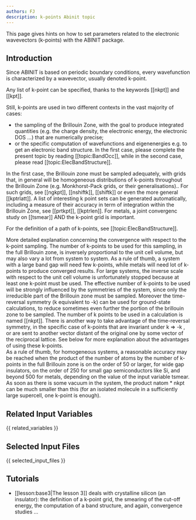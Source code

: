 ```yaml
---
authors: FJ
description: k-points Abinit topic
---
```


This page gives hints on how to set parameters related to the electronic wavevectors (k-points) with the ABINIT package.

## Introduction

Since ABINIT is based on periodic boundary conditions, every wavefunction is
characterized by a wavevector, usually denoted k-point.

Any list of k-point can be specified, thanks to the keywords [[nkpt]] and
[[kpt]].

Still, k-points are used in two different contexts in the vast majority of
cases:

  * the sampling of the Brillouin Zone, with the goal to produce integrated quantities (e.g. the charge density, the electronic energy, the electronic DOS ...) that are numerically precise;
  * or the specific computation of wavefunctions and eigenenergies e.g. to get an electronic band structure. 
In the first case, please complete the present topic by reading
[[topic:BandOcc]], while in the second case, please read
[[topic:ElecBandStructure]].

In the first case, the Brillouin zone must be sampled adequately, with grids
that, in general will be homogeneous distributions of k-points throughout the
Brillouin Zone (e.g. Monkhorst-Pack grids, or their generalisations).. For
such grids, see [[ngkpt]], [[nshiftk]], [[shiftk]] or even the more general
[[kptrlatt]]. A list of interesting k point sets can be generated
automatically, including a measure of their accuracy in term of integration
within the Brillouin Zone, see [[prtkpt]], [[kptrlen]]. For metals, a joint
convergenc study on [[tsmear]] AND the k-point grid is important.

For the definition of a path of k-points, see [[topic:ElecBandStructure]].  

More detailed explanation concerning the convergence with respect to the
k-point sampling. The number of k-points to be used for this sampling, in the
full Brillouin zone, is inversely proportional to the unit cell volume, but
may also vary a lot from system to system. As a rule of thumb, a system with a
large band gap will need few k-points, while metals will need lot of k-points
to produce converged results. For large systems, the inverse scale with
respect to the unit cell volume is unfortunately stopped because at least one
k-point must be used. The effective number of k-points to be used will be
strongly influenced by the symmetries of the system, since only the
irreducible part of the Brillouin zone must be sampled. Moreover the time-
reversal symmetry (k equivalent to -k) can be used for ground-state
calculations, to reduce sometimes even further the portion of the brillouin
zone to be sampled. The number of k points to be used in a calculation is
named [[nkpt]]. There is another way to take advantage of the time-reversal
symmetry, in the specific case of k-points that are invariant under k => -k ,
or are sent to another vector distant of the original one by some vector of
the reciprocal lattice. See below for more explanation about the advantages of
using these k-points.  
As a rule of thumb, for homogeneous systems, a reasonable accuracy may be
reached when the product of the number of atoms by the number of k-points in
the full Brillouin zone is on the order of 50 or larger, for wide gap
insulators, on the order of 250 for small gap semiconductors like Si, and
beyond 500 for metals, depending on the value of the input variable tsmear. As
soon as there is some vacuum in the system, the product natom * nkpt can be
much smaller than this (for an isolated molecule in a sufficiently large
supercell, one k-point is enough).



## Related Input Variables

{{ related_variables }}

## Selected Input Files

{{ selected_input_files }}

## Tutorials

* [[lesson:base3|The lesson 3]] deals with crystalline silicon (an insulator): the definition of a k-point grid, the smearing of the cut-off energy, the computation of a band structure, and again, convergence studies ...

